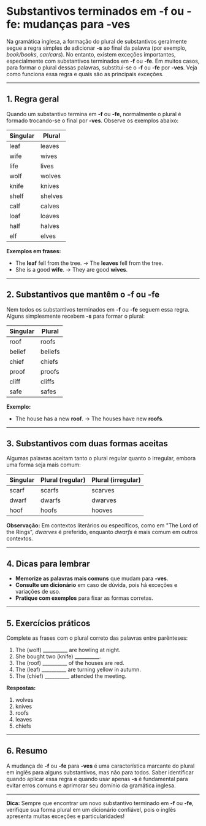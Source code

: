 # Substantivos terminados em -f ou -fe: mudanças para -ves

Na gramática inglesa, a formação do plural de substantivos geralmente segue a regra simples de adicionar **-s** ao final da palavra (por exemplo, *book/books*, *car/cars*). No entanto, existem exceções importantes, especialmente com substantivos terminados em **-f** ou **-fe**. Em muitos casos, para formar o plural dessas palavras, substitui-se o **-f** ou **-fe** por **-ves**. Veja como funciona essa regra e quais são as principais exceções.

---

## 1. Regra geral

Quando um substantivo termina em **-f** ou **-fe**, normalmente o plural é formado trocando-se o final por **-ves**. Observe os exemplos abaixo:

| Singular   | Plural     |
|------------|------------|
| leaf       | leaves     |
| wife       | wives      |
| life       | lives      |
| wolf       | wolves     |
| knife      | knives     |
| shelf      | shelves    |
| calf       | calves     |
| loaf       | loaves     |
| half       | halves     |
| elf        | elves      |

**Exemplos em frases:**
- The **leaf** fell from the tree. → The **leaves** fell from the tree.
- She is a good **wife**. → They are good **wives**.

---

## 2. Substantivos que mantêm o -f ou -fe

Nem todos os substantivos terminados em **-f** ou **-fe** seguem essa regra. Alguns simplesmente recebem **-s** para formar o plural:

| Singular   | Plural     |
|------------|------------|
| roof       | roofs      |
| belief     | beliefs    |
| chief      | chiefs     |
| proof      | proofs     |
| cliff      | cliffs     |
| safe       | safes      |

**Exemplo:**
- The house has a new **roof**. → The houses have new **roofs**.

---

## 3. Substantivos com duas formas aceitas

Algumas palavras aceitam tanto o plural regular quanto o irregular, embora uma forma seja mais comum:

| Singular   | Plural (regular) | Plural (irregular) |
|------------|------------------|--------------------|
| scarf      | scarfs           | scarves            |
| dwarf      | dwarfs           | dwarves            |
| hoof       | hoofs            | hooves             |

**Observação:** Em contextos literários ou específicos, como em "The Lord of the Rings", *dwarves* é preferido, enquanto *dwarfs* é mais comum em outros contextos.

---

## 4. Dicas para lembrar

- **Memorize as palavras mais comuns** que mudam para **-ves**.
- **Consulte um dicionário** em caso de dúvida, pois há exceções e variações de uso.
- **Pratique com exemplos** para fixar as formas corretas.

---

## 5. Exercícios práticos

Complete as frases com o plural correto das palavras entre parênteses:

1. The (wolf) __________ are howling at night.
2. She bought two (knife) __________.
3. The (roof) __________ of the houses are red.
4. The (leaf) __________ are turning yellow in autumn.
5. The (chief) __________ attended the meeting.

**Respostas:**
1. wolves
2. knives
3. roofs
4. leaves
5. chiefs

---

## 6. Resumo

A mudança de **-f** ou **-fe** para **-ves** é uma característica marcante do plural em inglês para alguns substantivos, mas não para todos. Saber identificar quando aplicar essa regra e quando usar apenas **-s** é fundamental para evitar erros comuns e aprimorar seu domínio da gramática inglesa.

---

**Dica:** Sempre que encontrar um novo substantivo terminado em **-f** ou **-fe**, verifique sua forma plural em um dicionário confiável, pois o inglês apresenta muitas exceções e particularidades!